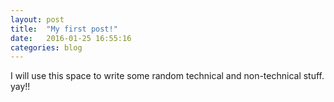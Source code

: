 ```yaml
---
layout: post
title:  "My first post!"
date:   2016-01-25 16:55:16
categories: blog
---
```



I will use this space to write some random technical and non-technical stuff.
yay!!